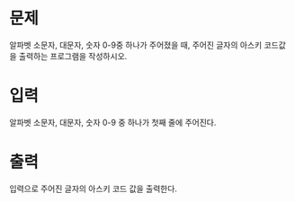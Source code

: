 # 문제
알파벳 소문자, 대문자, 숫자 0-9중 하나가 주어졌을 때, 주어진 글자의 아스키 코드값을 출력하는 프로그램을 작성하시오.

# 입력
알파벳 소문자, 대문자, 숫자 0-9 중 하나가 첫째 줄에 주어진다.

# 출력
입력으로 주어진 글자의 아스키 코드 값을 출력한다.
